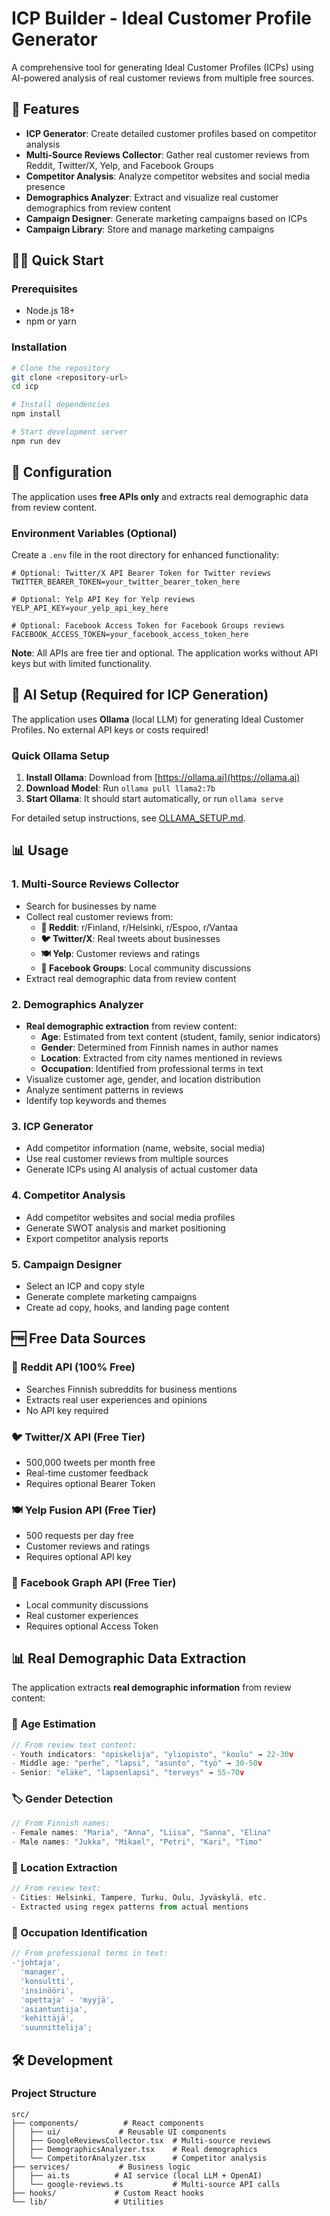 # ICP Builder - Ideal Customer Profile Generator

A comprehensive tool for generating Ideal Customer Profiles (ICPs) using AI-powered analysis of real customer reviews from multiple free sources.

## 🚀 Features

- **ICP Generator**: Create detailed customer profiles based on competitor analysis
- **Multi-Source Reviews Collector**: Gather real customer reviews from Reddit, Twitter/X, Yelp, and Facebook Groups
- **Competitor Analysis**: Analyze competitor websites and social media presence
- **Demographics Analyzer**: Extract and visualize real customer demographics from review content
- **Campaign Designer**: Generate marketing campaigns based on ICPs
- **Campaign Library**: Store and manage marketing campaigns

## 🏃‍♂️ Quick Start

### Prerequisites

- Node.js 18+
- npm or yarn

### Installation

```bash
# Clone the repository
git clone <repository-url>
cd icp

# Install dependencies
npm install

# Start development server
npm run dev
```

## 🔧 Configuration

The application uses **free APIs only** and extracts real demographic data from review content.

### Environment Variables (Optional)

Create a `.env` file in the root directory for enhanced functionality:

```env
# Optional: Twitter/X API Bearer Token for Twitter reviews
TWITTER_BEARER_TOKEN=your_twitter_bearer_token_here

# Optional: Yelp API Key for Yelp reviews
YELP_API_KEY=your_yelp_api_key_here

# Optional: Facebook Access Token for Facebook Groups reviews
FACEBOOK_ACCESS_TOKEN=your_facebook_access_token_here
```

**Note**: All APIs are free tier and optional. The application works without API keys but with limited functionality.

## 🤖 AI Setup (Required for ICP Generation)

The application uses **Ollama** (local LLM) for generating Ideal Customer Profiles. No external API keys or costs required!

### Quick Ollama Setup

1. **Install Ollama**: Download from [https://ollama.ai](https://ollama.ai)
2. **Download Model**: Run `ollama pull llama2:7b`
3. **Start Ollama**: It should start automatically, or run `ollama serve`

For detailed setup instructions, see [OLLAMA_SETUP.md](OLLAMA_SETUP.md).

## 📊 Usage

### 1. Multi-Source Reviews Collector

- Search for businesses by name
- Collect real customer reviews from:
  - **📱 Reddit**: r/Finland, r/Helsinki, r/Espoo, r/Vantaa
  - **🐦 Twitter/X**: Real tweets about businesses
  - **🍽️ Yelp**: Customer reviews and ratings
  - **📘 Facebook Groups**: Local community discussions
- Extract real demographic data from review content

### 2. Demographics Analyzer

- **Real demographic extraction** from review content:
  - **Age**: Estimated from text content (student, family, senior indicators)
  - **Gender**: Determined from Finnish names in author names
  - **Location**: Extracted from city names mentioned in reviews
  - **Occupation**: Identified from professional terms in text
- Visualize customer age, gender, and location distribution
- Analyze sentiment patterns in reviews
- Identify top keywords and themes

### 3. ICP Generator

- Add competitor information (name, website, social media)
- Use real customer reviews from multiple sources
- Generate ICPs using AI analysis of actual customer data

### 4. Competitor Analysis

- Add competitor websites and social media profiles
- Generate SWOT analysis and market positioning
- Export competitor analysis reports

### 5. Campaign Designer

- Select an ICP and copy style
- Generate complete marketing campaigns
- Create ad copy, hooks, and landing page content

## 🆓 Free Data Sources

### **📱 Reddit API (100% Free)**

- Searches Finnish subreddits for business mentions
- Extracts real user experiences and opinions
- No API key required

### **🐦 Twitter/X API (Free Tier)**

- 500,000 tweets per month free
- Real-time customer feedback
- Requires optional Bearer Token

### **🍽️ Yelp Fusion API (Free Tier)**

- 500 requests per day free
- Customer reviews and ratings
- Requires optional API key

### **📘 Facebook Graph API (Free Tier)**

- Local community discussions
- Real customer experiences
- Requires optional Access Token

## 📊 Real Demographic Data Extraction

The application extracts **real demographic information** from review content:

### **🎂 Age Estimation**

```javascript
// From review text content:
- Youth indicators: "opiskelija", "yliopisto", "koulu" → 22-30v
- Middle age: "perhe", "lapsi", "asunto", "työ" → 30-50v
- Senior: "eläke", "lapsenlapsi", "terveys" → 55-70v
```

### **🏷️ Gender Detection**

```javascript
// From Finnish names:
- Female names: "Maria", "Anna", "Liisa", "Sanna", "Elina"
- Male names: "Jukka", "Mikael", "Petri", "Kari", "Timo"
```

### **📍 Location Extraction**

```javascript
// From review text:
- Cities: Helsinki, Tampere, Turku, Oulu, Jyväskylä, etc.
- Extracted using regex patterns from actual mentions
```

### **💼 Occupation Identification**

```javascript
// From professional terms in text:
-'johtaja',
  'manager',
  'konsultti',
  'insinööri',
  'opettaja' - 'myyjä',
  'asiantuntija',
  'kehittäjä',
  'suunnittelija';
```

## 🛠️ Development

### Project Structure

```
src/
├── components/          # React components
│   ├── ui/             # Reusable UI components
│   ├── GoogleReviewsCollector.tsx  # Multi-source reviews
│   ├── DemographicsAnalyzer.tsx    # Real demographics
│   └── CompetitorAnalyzer.tsx      # Competitor analysis
├── services/           # Business logic
│   ├── ai.ts          # AI service (local LLM + OpenAI)
│   └── google-reviews.ts           # Multi-source API calls
├── hooks/             # Custom React hooks
└── lib/               # Utilities
```
